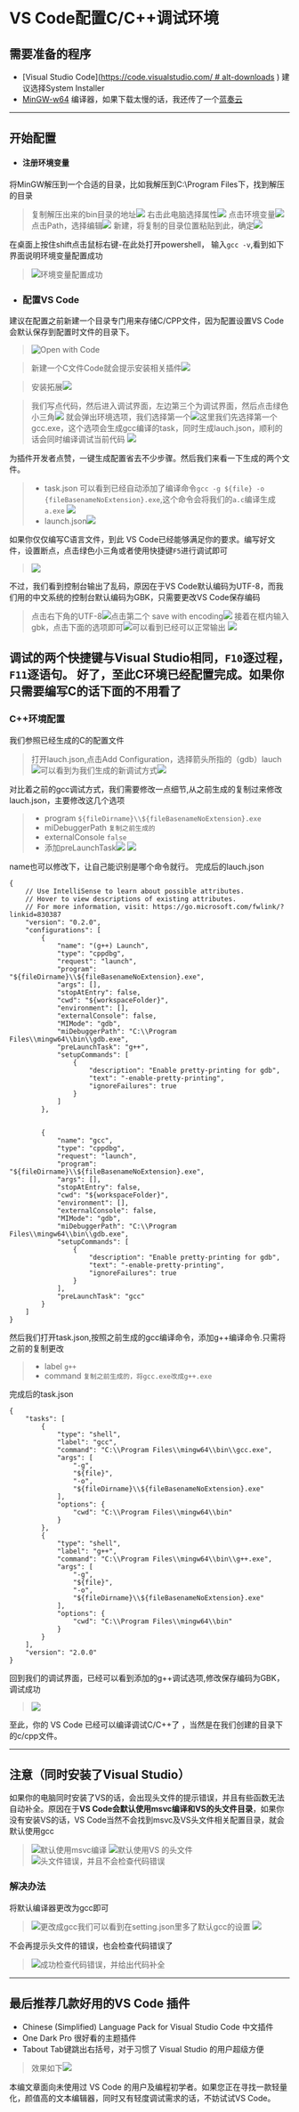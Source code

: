  #  VS Code配置C/C++调试环境
 ## 需要准备的程序
* [Visual Studio Code]([https://code.visualstudio.com/ # alt-downloads](https://code.visualstudio.com/#alt-downloads)
) 建议选择System Installer
* [MinGW-w64]([https://sourceforge.net/projects/mingw-w64/](https://sourceforge.net/projects/mingw-w64/)
)  编译器，如果下载太慢的话，我还传了一个[蓝奏云](http://t.cn/EKEhkmM)
---
 ## 开始配置
*  #### 注册环境变量
将MinGW解压到一个合适的目录，比如我解压到C:\Program Files下，找到解压的目录
>复制解压出来的bin目录的地址![](https://upload-images.jianshu.io/upload_images/17890238-20615b29542a9e97.png?imageMogr2/auto-orient/strip%7CimageView2/2/w/1240)
右击此电脑选择属性![](https://upload-images.jianshu.io/upload_images/17890238-50870c4b71549a9d.png?imageMogr2/auto-orient/strip%7CimageView2/2/w/1240)
点击环境变量![](https://upload-images.jianshu.io/upload_images/17890238-56341a7502a629b7.png?imageMogr2/auto-orient/strip%7CimageView2/2/w/1240)
点击Path，选择编辑![](https://upload-images.jianshu.io/upload_images/17890238-64e1ca803826a53d.png?imageMogr2/auto-orient/strip%7CimageView2/2/w/1240)
新建，将复制的目录位置粘贴到此，确定![](https://upload-images.jianshu.io/upload_images/17890238-c630a7c16ab6ffcb.png?imageMogr2/auto-orient/strip%7CimageView2/2/w/1240)

在桌面上按住shift点击鼠标右键-在此处打开powershell， 输入```gcc -v```,看到如下界面说明环境变量配置成功
>![环境变量配置成功](https://upload-images.jianshu.io/upload_images/17890238-b5694536e2258ba2.png?imageMogr2/auto-orient/strip%7CimageView2/2/w/1240)

*  ### 配置VS Code
建议在配置之前新建一个目录专门用来存储C/CPP文件，因为配置设置VS Code会默认保存到配置时文件的目录下。
>![Open with Code](https://upload-images.jianshu.io/upload_images/17890238-399174175e83191d.png?imageMogr2/auto-orient/strip%7CimageView2/2/w/1240)

>新建一个C文件Code就会提示安装相关插件![](https://upload-images.jianshu.io/upload_images/17890238-aba20331f6cfa7f5.png?imageMogr2/auto-orient/strip%7CimageView2/2/w/1240)

>安装拓展![](https://upload-images.jianshu.io/upload_images/17890238-8240fa9b3f67f258.png?imageMogr2/auto-orient/strip%7CimageView2/2/w/1240)

>我们写点代码，然后进入调试界面，左边第三个为调试界面，然后点击绿色小三角![](https://upload-images.jianshu.io/upload_images/17890238-8b2b06de497a8da8.png?imageMogr2/auto-orient/strip%7CimageView2/2/w/1240)
就会弹出环境选项，我们选择第一个![](https://upload-images.jianshu.io/upload_images/17890238-25850e4b82e5eb98.png?imageMogr2/auto-orient/strip%7CimageView2/2/w/1240)这里我们先选择第一个gcc.exe，这个选项会生成gcc编译的task，同时生成lauch.json，顺利的话会同时编译调试当前代码
![](https://upload-images.jianshu.io/upload_images/17890238-af68483854605acd.png?imageMogr2/auto-orient/strip%7CimageView2/2/w/1240)

为插件开发者点赞，一键生成配置省去不少步骤。然后我们来看一下生成的两个文件。
>*  task.json
可以看到已经自动添加了编译命令`gcc -g ${file} -o {fileBasenameNoExtension}.exe`,这个命令会将我们的`a.c`编译生成`a.exe`
![](https://upload-images.jianshu.io/upload_images/17890238-9bb20e311a53e5b1.png?imageMogr2/auto-orient/strip%7CimageView2/2/w/1240)
> * launch.json![](https://upload-images.jianshu.io/upload_images/17890238-de1bf73f1bf088ac.png?imageMogr2/auto-orient/strip%7CimageView2/2/w/1240)

如果你仅仅编写C语言文件，到此 VS Code已经能够满足你的要求。编写好文件，设置断点，点击绿色小三角或者使用快捷键`F5`进行调试即可
>![](https://upload-images.jianshu.io/upload_images/17890238-fbc0596c4c077341.png?imageMogr2/auto-orient/strip%7CimageView2/2/w/1240)

不过，我们看到控制台输出了乱码，原因在于VS Code默认编码为UTF-8，而我们用的中文系统的控制台默认编码为GBK，只需要更改VS Code保存编码

>点击右下角的UTF-8![](https://upload-images.jianshu.io/upload_images/17890238-d97f98ac2e42ca59.png?imageMogr2/auto-orient/strip%7CimageView2/2/w/1240)点击第二个 save with encoding![](https://upload-images.jianshu.io/upload_images/17890238-be487c131f400aa9.png?imageMogr2/auto-orient/strip%7CimageView2/2/w/1240)
接着在框内输入gbk，点击下面的选项即可![](https://upload-images.jianshu.io/upload_images/17890238-cc8d5b949b39534e.png?imageMogr2/auto-orient/strip%7CimageView2/2/w/1240)可以看到已经可以正常输出
![](https://upload-images.jianshu.io/upload_images/17890238-996681fb2cea288a.png?imageMogr2/auto-orient/strip%7CimageView2/2/w/1240)

调试的两个快捷键与Visual Studio相同，`F10`逐过程，`F11`逐语句。
好了，至此C环境已经配置完成。如果你只需要编写C的话下面的不用看了
---
 ### C++环境配置
我们参照已经生成的C的配置文件
>打开lauch.json,点击Add Configuration，选择箭头所指的（gdb）lauch![](https://upload-images.jianshu.io/upload_images/17890238-c8a8253898084cee.png?imageMogr2/auto-orient/strip%7CimageView2/2/w/1240)可以看到为我们生成的新调试方式![](https://upload-images.jianshu.io/upload_images/17890238-c638e7318720a213.png?imageMogr2/auto-orient/strip%7CimageView2/2/w/1240)

对比着之前的gcc调试方式，我们需要修改一点细节,从之前生成的复制过来修改lauch.json，主要修改这几个选项
> * program
`${fileDirname}\\${fileBasenameNoExtension}.exe`
>* miDebuggerPath
`复制之前生成的`
>* externalConsole
`false`
>* 添加preLaunchTask![](https://upload-images.jianshu.io/upload_images/17890238-d31108052ff646a9.png?imageMogr2/auto-orient/strip%7CimageView2/2/w/1240)
![](https://upload-images.jianshu.io/upload_images/17890238-27985d4c15604724.png?imageMogr2/auto-orient/strip%7CimageView2/2/w/1240)

name也可以修改下，让自己能识别是哪个命令就行。
完成后的lauch.json
```
{
    // Use IntelliSense to learn about possible attributes.
    // Hover to view descriptions of existing attributes.
    // For more information, visit: https://go.microsoft.com/fwlink/?linkid=830387
    "version": "0.2.0",
    "configurations": [
        {
            "name": "(g++) Launch",
            "type": "cppdbg",
            "request": "launch",
            "program": "${fileDirname}\\${fileBasenameNoExtension}.exe",
            "args": [],
            "stopAtEntry": false,
            "cwd": "${workspaceFolder}",
            "environment": [],
            "externalConsole": false,
            "MIMode": "gdb",
            "miDebuggerPath": "C:\\Program Files\\mingw64\\bin\\gdb.exe",
            "preLaunchTask": "g++",
            "setupCommands": [
                {
                    "description": "Enable pretty-printing for gdb",
                    "text": "-enable-pretty-printing",
                    "ignoreFailures": true
                }
            ]
        },
        
    
        {
            "name": "gcc",
            "type": "cppdbg",
            "request": "launch",
            "program": "${fileDirname}\\${fileBasenameNoExtension}.exe",
            "args": [],
            "stopAtEntry": false,
            "cwd": "${workspaceFolder}",
            "environment": [],
            "externalConsole": false,
            "MIMode": "gdb",
            "miDebuggerPath": "C:\\Program Files\\mingw64\\bin\\gdb.exe",
            "setupCommands": [
                {
                    "description": "Enable pretty-printing for gdb",
                    "text": "-enable-pretty-printing",
                    "ignoreFailures": true
                }
            ],
            "preLaunchTask": "gcc"
        }
    ]
}
```


然后我们打开task.json,按照之前生成的gcc编译命令，添加g++编译命令.只需将之前的复制更改
>* label
`g++`
>* command
`复制之前生成的，将gcc.exe改成g++.exe`

完成后的task.json
```
{
    "tasks": [
        {
            "type": "shell",
            "label": "gcc",
            "command": "C:\\Program Files\\mingw64\\bin\\gcc.exe",
            "args": [
                "-g",
                "${file}",
                "-o",
                "${fileDirname}\\${fileBasenameNoExtension}.exe"
            ],
            "options": {
                "cwd": "C:\\Program Files\\mingw64\\bin"
            }
        },
        {
            "type": "shell",
            "label": "g++",
            "command": "C:\\Program Files\\mingw64\\bin\\g++.exe",
            "args": [
                "-g",
                "${file}",
                "-o",
                "${fileDirname}\\${fileBasenameNoExtension}.exe"
            ],
            "options": {
                "cwd": "C:\\Program Files\\mingw64\\bin"
            }
        }
    ],
    "version": "2.0.0"
}
```
回到我们的调试界面，已经可以看到添加的g++调试选项,修改保存编码为GBK，调试成功
>![](https://upload-images.jianshu.io/upload_images/17890238-07b915f5b41dd0af.png?imageMogr2/auto-orient/strip%7CimageView2/2/w/1240)

至此，你的 VS Code 已经可以编译调试C/C++了 ，当然是在我们创建的目录下的c/cpp文件。
***
 ## 注意（同时安装了Visual Studio）
如果你的电脑同时安装了VS的话，会出现头文件的提示错误，并且有些函数无法自动补全。原因在于**VS Code会默认使用msvc编译和VS的头文件目录**，如果你没有安装VS的话，VS Code当然不会找到msvc及VS头文件相关配置目录，就会默认使用gcc
>![默认使用msvc编译](https://upload-images.jianshu.io/upload_images/17890238-63d9c2d43b976344.png?imageMogr2/auto-orient/strip%7CimageView2/2/w/1240)
>![默认使用VS 的头文件](https://upload-images.jianshu.io/upload_images/17890238-5f5483c856c7e66b.png?imageMogr2/auto-orient/strip%7CimageView2/2/w/1240)
>![头文件错误，并且不会检查代码错误](https://upload-images.jianshu.io/upload_images/17890238-7f823652fe06e67f.png?imageMogr2/auto-orient/strip%7CimageView2/2/w/1240)
 ### 解决办法
将默认编译器更改为gcc即可
>![更改成gcc](https://upload-images.jianshu.io/upload_images/17890238-a8a3203a9add6c08.png?imageMogr2/auto-orient/strip%7CimageView2/2/w/1240)我们可以看到在setting.json里多了默认gcc的设置
![](https://upload-images.jianshu.io/upload_images/17890238-3f033a5e776d48ba.png?imageMogr2/auto-orient/strip%7CimageView2/2/w/1240)

不会再提示头文件的错误，也会检查代码错误了
>![成功检查代码错误，并给出代码补全](https://upload-images.jianshu.io/upload_images/17890238-a57abedb8f49b834.png?imageMogr2/auto-orient/strip%7CimageView2/2/w/1240)


***
 ## 最后推荐几款好用的VS Code 插件
* Chinese (Simplified) Language Pack for Visual Studio Code 
中文插件
* One Dark Pro 
很好看的主题插件
* Tabout 
Tab键跳出右括号，对于习惯了 Visual Studio 的用户超级方便
>效果如下![](https://upload-images.jianshu.io/upload_images/17890238-24e2c09009c574a4.png?imageMogr2/auto-orient/strip%7CimageView2/2/w/1240)

本编文章面向未使用过 VS Code 的用户及编程初学者。如果您正在寻找一款轻量化，颜值高的文本编辑器，同时又有轻度调试需求的话，不妨试试VS Code。
